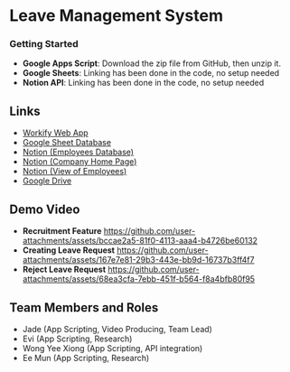 # Leave Management System

### Getting Started
- **Google Apps Script**: Download the zip file from GitHub, then unzip it.
- **Google Sheets**: Linking has been done in the code, no setup needed
- **Notion API**: Linking has been done in the code, no setup needed

## Links
- [Workify Web App](https://script.google.com/macros/s/AKfycbwLyWzwRyrjAtSpgKQAsf0VQtZp8H-BHyzVJ3roG4eSHtBJutMcH7bf3_yzCuq7SCDc/exec)
- [Google Sheet Database](https://docs.google.com/spreadsheets/d/15L9SYMDR6BmOJWojmwAtpoyq4BEdeM2c4hftyADMCsc/edit?gid=23863867#gid=23863867)
- [Notion (Employees Database)](https://www.notion.so/c3ffe9dade5343629254889a500311e9?v=207b2eec583d4b10a87a0049209e45db&pvs=4)
- [Notion (Company Home Page)](https://www.notion.so/50faf9f62acc4ebb88a303d6ab8a0fe7?v=4d7ca82863c943e28375e3fc17611b5f&pvs=4)
- [Notion (View of Employees)](https://www.notion.so/cde6f1a283e941faaf0a51b8d475699d?v=47a26c97a15c4728bfb947eebf644a16&pvs=4)
- [Google Drive](https://drive.google.com/drive/folders/1J0_QOcTDPRu_yvudOWW6o4J5e8b7HgeL?usp=sharing)

## Demo Video
- **Recruitment Feature**
https://github.com/user-attachments/assets/bccae2a5-81f0-4113-aaa4-b4726be60132
- **Creating Leave Request**
https://github.com/user-attachments/assets/167e7e81-29b3-443e-bb9d-16737b3ff4f7
- **Reject Leave Request**
https://github.com/user-attachments/assets/68ea3cfa-7ebb-451f-b564-f8a4bfb80f95

## Team Members and Roles

- Jade (App Scripting, Video Producing, Team Lead)
- Evi (App Scripting, Research)
- Wong Yee Xiong (App Scripting, API integration)
- Ee Mun (App Scripting, Research)
